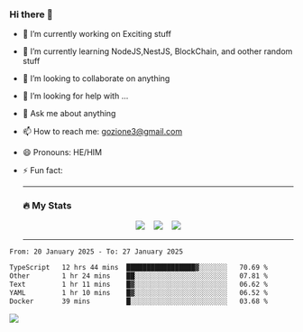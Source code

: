 ### Hi there 👋

<!--
**charlieScript/charlieScript** is a ✨ _special_ ✨ repository because its `README.md` (this file) appears on your GitHub profile.

Here are some ideas to get you started: -->

- 🔭 I’m currently working on Exciting stuff
- 🌱 I’m currently learning NodeJS,NestJS, BlockChain, and oother random stuff
- 👯 I’m looking to collaborate on anything
- 🤔 I’m looking for help with ...
- 💬 Ask me about anything
- 📫 How to reach me: gozione3@gmail.com
- 😄 Pronouns: HE/HIM
- ⚡ Fun fact:


  ---

  ### :fire: My Stats

  <div id="stats" align="center">
  <img src="http://github-readme-streak-stats.herokuapp.com?user=charlieScript&theme=dark&date_format=M%20j%5B%2C%20Y%5D" />&nbsp;&nbsp;&nbsp;
  <img src="https://github-readme-stats.vercel.app/api/top-langs/?username=charlieScript&layout=compact&theme=vision-friendly-dark"/>&nbsp;&nbsp;&nbsp;
  <img src="https://github-readme-stats.vercel.app/api?username=charlieScript&show_icons=true&theme=radical"/>
  </div>

  ---



<!--START_SECTION:waka-->

```txt
From: 20 January 2025 - To: 27 January 2025

TypeScript   12 hrs 44 mins  █████████████████▓░░░░░░░   70.69 %
Other        1 hr 24 mins    ██░░░░░░░░░░░░░░░░░░░░░░░   07.81 %
Text         1 hr 11 mins    █▓░░░░░░░░░░░░░░░░░░░░░░░   06.62 %
YAML         1 hr 10 mins    █▓░░░░░░░░░░░░░░░░░░░░░░░   06.52 %
Docker       39 mins         █░░░░░░░░░░░░░░░░░░░░░░░░   03.68 %
```

<!--END_SECTION:waka-->
![](https://komarev.com/ghpvc/?username=charlieScript)
